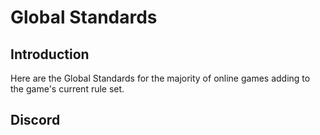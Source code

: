 # Global Standards

## Introduction

Here are the Global Standards for the majority of online games adding to the game's current rule set.

## Discord

